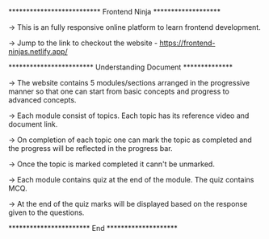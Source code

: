 **************************   Frontend Ninja     *******************

-> This is an fully responsive online platform to learn frontend development.

-> Jump to the link to checkout the website - https://frontend-ninjas.netlify.app/

************************    Understanding Document   **************

-> The website contains 5 modules/sections arranged in the progressive manner so that one can start from basic concepts and progress to advanced concepts.

-> Each module consist of topics. Each topic has its reference video and document link.

-> On completion of each topic one can mark the topic as completed and the progress will be reflected in the progress bar.

-> Once the topic is marked completed it cann't be unmarked.

-> Each module contains quiz at the end of the module. The quiz contains MCQ.

-> At the end of the quiz marks will be displayed based on the response given to the questions.

***********************       End          ********************
